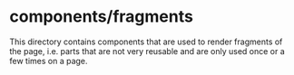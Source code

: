# components/fragments

This directory contains components that are used to render fragments of the page, i.e. parts that are not very reusable and are only used once or a few times on a page.
